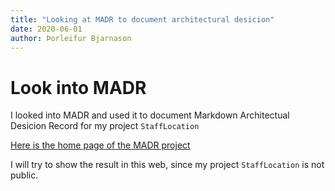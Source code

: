 ```yaml
---
title: "Looking at MADR to document architectural desicion"
date: 2020-06-01
author: Þorleifur Bjarnason
---
```


# Look into MADR

I looked into MADR and used it to document Markdown Architectual Desicion Record for my project `StaffLocation`

[Here is the home page of the MADR project](https://adr.github.io/madr/)

I will try to show the result in this web, since my project `StaffLocation` is not public.

